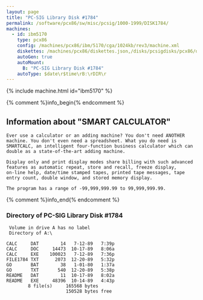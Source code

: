 ```yaml
---
layout: page
title: "PC-SIG Library Disk #1784"
permalink: /software/pcx86/sw/misc/pcsig/1000-1999/DISK1784/
machines:
  - id: ibm5170
    type: pcx86
    config: /machines/pcx86/ibm/5170/cga/1024kb/rev3/machine.xml
    diskettes: /machines/pcx86/diskettes.json,/disks/pcsigdisks/pcx86/diskettes.json
    autoGen: true
    autoMount:
      B: "PC-SIG Library Disk #1784"
    autoType: $date\r$time\rB:\rDIR\r
---
```


{% include machine.html id="ibm5170" %}

{% comment %}info_begin{% endcomment %}

## Information about "SMART CALCULATOR"

    Ever use a calculator or an adding machine? You don't need ANOTHER
    machine. You don't even need a spreadsheet. What you do need is
    SMARTCALC, an intelligent four-function business calculator which can
    double as a state-of-the-art adding machine.
    
    Display only and print display modes share billing with such advanced
    features as automatic repeat, store and recall, freeze display,
    on-line help, date/time stamped tapes, printed tape messages, tape
    entry count, double window, and stored memory display.
    
    The program has a range of -99,999,999.99 to 99,999,999.99.
{% comment %}info_end{% endcomment %}


### Directory of PC-SIG Library Disk #1784

     Volume in drive A has no label
     Directory of A:\

    CALC     DAT        14   7-12-89   7:39p
    CALC     DOC     14473  10-17-89   8:06a
    CALC     EXE    100023   7-12-89   7:36p
    FILE1784 TXT      2073  12-20-89   5:32p
    GO       BAT        38   1-01-80   1:37a
    GO       TXT       540  12-20-89   5:38p
    README   DAT        11  10-17-89   8:02a
    README   EXE     48396  10-14-89   4:43p
            8 file(s)     165568 bytes
                          150528 bytes free
